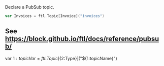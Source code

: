 Declare a PubSub topic.

```go
var Invoices = ftl.Topic[Invoice]("invoices")
```

See https://block.github.io/ftl/docs/reference/pubsub/
---

var ${1:topicVar} = ftl.Topic[${2:Type}]("${1:topicName}")
